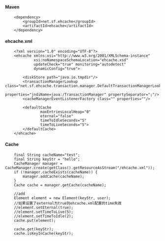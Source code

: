#### Maven

		<dependency>
            <groupId>net.sf.ehcache</groupId>
            <artifactId>ehcache</artifactId>
        </dependency>


#### ehcache.xml

		
		<?xml version="1.0" encoding="UTF-8"?>
		<ehcache xmlns:xsi="http://www.w3.org/2001/XMLSchema-instance"
		         xsi:noNamespaceSchemaLocation="ehcache.xsd"
		         updateCheck="true" monitoring="autodetect"
		         dynamicConfig="true">
		
		    <diskStore path="java.io.tmpdir"/>
		    <transactionManagerLookup class="net.sf.ehcache.transaction.manager.DefaultTransactionManagerLookup"
		                              properties="jndiName=java:/TransactionManager" propertySeparator=";"/>
		    <cacheManagerEventListenerFactory class="" properties=""/>
		
		    <defaultCache
		            maxEntriesLocalHeap="0"
		            eternal="false"
		            timeToIdleSeconds="5"
		            timeToLiveSeconds="5">
		    </defaultCache>
		</ehcache>
        

#### Cache

		final String cacheName="test";
		final String keyStr = "hello";
		CacheManager manager = CacheManager.create(getClass().getResourceAsStream("/ehcache.xml"));
        if (!manager.cacheExists(cacheName)) {
            manager.addCache(cacheName);
        }
        Cache cache = manager.getCache(cacheName);        

        //add
        Element element = new Element(keyStr, user);
        //如果设置了external为true则ehcache.xml配置的time失效
		//element.setEternal(true);
		//element.setTimeToLive(5);
		//element.setTimeToIdle(2);
        cache.put(element);

       	cache.get(keyStr);
        cache.isKeyInCache(keyStr);